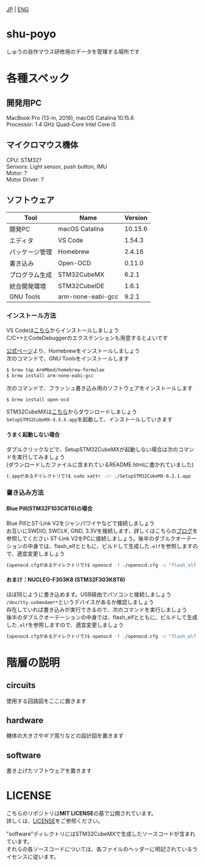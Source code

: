 [JP](./README.md) | [ENG](./README.en.md)

# shu-poyo
しゅうの自作マウス研修用のデータを管理する場所です

# 各種スペック
## 開発用PC
MacBook Pro (13-in, 2019), macOS Catalina 10.15.6  
Processor: 1.4 GHz Quad-Core Intel Core i5  

## マイクロマウス機体
CPU: STM32?  
Sensors: Light sensor, push button, IMU  
Motor: ?  
Motor Driver: ?  

## ソフトウェア
|Tool |Name |Version |
|----|----|----|
|開発PC |macOS Catalina| 10.15.6|
|エディタ |VS Code| 1.54.3|
|パッケージ管理 |Homebrew| 2.4.16|
|書き込み |Open-OCD |0.11.0 |
|プログラム生成 |STM32CubeMX |6.2.1 |
|統合開発環境 |STM32CubeIDE |1.6.1 |
|GNU Tools |arm-none-eabi-gcc |9.2.1 |

### インストール方法
VS Codeは[こちら](https://code.visualstudio.com/download)からインストールしましょう  
C/C++とCodeDebuggerのエクステンションも用意するとよいです  

[公式ページ](https://brew.sh/index_ja)より、Homebrewをインストールしましょう  
次のコマンドで、GNU Toolsをインストールします
```sh
$ brew tap ArmMbed/homebrew-formulae
$ brew install arm-none-eabi-gcc
```

次のコマンドで、フラッシュ書き込み用のソフトウェアをインストールします
```sh
$ brew install open-ocd
```

STM32CubeMXは[こちら](https://www.st.com/ja/development-tools/stm32cubemx.html)からダウンロードしましょう  
`SetupSTM32CubeMX-X.X.X.app`を起動して、インストールしていきます  
#### うまく起動しない場合
ダブルクリックなどで、SetupSTM32CubeMXが起動しない場合は次のコマンドを実行してみましょう  
(ダウンロードしたファイルに含まれているREADME.htmlに書かれていました)  
```sh
(.appがあるデイレクトリで)$ sudo xattr -cr ./SetupSTM32CubeMX-6.2.1.app 
```

### 書き込み方法
#### Blue Pill(STM32F103C8T6)の場合
Blue PillとST-Link V2をジャンパワイヤなどで接続しましょう  
お互いにSWDIO, SWCLK, GND, 3.3Vを接続します、詳しくはこちらの[ブログ](https://rt-net.jp/mobility/archives/16231)を参照してください
ST-Link V2をPCに接続しましょう。後半のダブルクオーテーションの中身では、flash_elfとともに、ビルドして生成した`.elf`を参照しますので、適宜変更しましょう  
```sh
(openocd.cfgがあるデイレクトリで)$ openocd -f ./openocd.cfg -c "flash_elf path/to/XXX.elf"
```

#### おまけ：NUCLEO-F303K8 (STM32F303K8T6)
ほぼ同じように書き込めます。USB経由でパソコンと接続しましょう  
`/dev/tty.usbmodem**`というデバイスがあるか確認しましょう  
存在していれば書き込みが実行できるので、次のコマンドを実行しましょう  
後半のダブルクオーテーションの中身では、flash_elfとともに、ビルドして生成した`.elf`を参照しますので、適宜変更しましょう  
```sh
(openocd.cfgがあるデイレクトリで)$ openocd -f ./openocd.cfg -c "flash_elf path/to/XXX.elf"
```

# 階層の説明
## circuits
使用する回路図をここに置きます

## hardware
機体の大きさやギア周りなどの設計図を置きます

## software
書き上げたソフトウェアを置きます  

# LICENSE
こちらのリポジトリは**MIT LICENSE**の基で公開されています。  
詳しくは、[LICENSE](./LICENSE)をご参照ください。

"software"ディレクトリにはSTM32CubeMXで生成したソースコードが含まれています。  
それらの各ソースコードについては、各ファイルのヘッダーに明記されているライセンスに従います。
